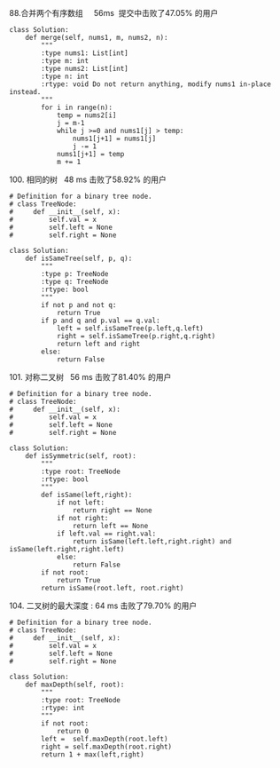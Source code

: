 <p>88.合并两个有序数组     56ms  提交中击败了47.05% 的用户</p>

<pre class="has">
<code class="language-python">class Solution:
    def merge(self, nums1, m, nums2, n):
        """
        :type nums1: List[int]
        :type m: int
        :type nums2: List[int]
        :type n: int
        :rtype: void Do not return anything, modify nums1 in-place instead.
        """
        for i in range(n):
            temp = nums2[i]
            j = m-1
            while j &gt;=0 and nums1[j] &gt; temp:
                nums1[j+1] = nums1[j]
                j -= 1
            nums1[j+1] = temp
            m += 1</code></pre>

<p>100. 相同的树   48 ms 击败了58.92% 的用户</p>

<pre class="has">
<code class="language-python"># Definition for a binary tree node.
# class TreeNode:
#     def __init__(self, x):
#         self.val = x
#         self.left = None
#         self.right = None

class Solution:
    def isSameTree(self, p, q):
        """
        :type p: TreeNode
        :type q: TreeNode
        :rtype: bool
        """
        if not p and not q:
            return True
        if p and q and p.val == q.val:
            left = self.isSameTree(p.left,q.left)
            right = self.isSameTree(p.right,q.right)
            return left and right
        else:
            return False</code></pre>

<p>101. 对称二叉树   56 ms 击败了81.40% 的用户</p>

<pre class="has">
<code class="language-python"># Definition for a binary tree node.
# class TreeNode:
#     def __init__(self, x):
#         self.val = x
#         self.left = None
#         self.right = None

class Solution:
    def isSymmetric(self, root):
        """
        :type root: TreeNode
        :rtype: bool
        """
        def isSame(left,right):
            if not left:
                return right == None
            if not right:
                return left == None
            if left.val == right.val:
                return isSame(left.left,right.right) and isSame(left.right,right.left)
            else:
                return False
        if not root:
            return True
        return isSame(root.left, root.right)</code></pre>

<p>104. 二叉树的最大深度 : 64 ms 击败了79.70% 的用户</p>

<pre class="has">
<code class="language-python"># Definition for a binary tree node.
# class TreeNode:
#     def __init__(self, x):
#         self.val = x
#         self.left = None
#         self.right = None

class Solution:
    def maxDepth(self, root):
        """
        :type root: TreeNode
        :rtype: int
        """         
        if not root:
            return 0
        left =  self.maxDepth(root.left)
        right = self.maxDepth(root.right)
        return 1 + max(left,right)</code></pre>

<p> </p>